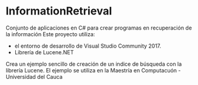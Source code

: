 # InformationRetrieval
Conjunto de aplicaciones en C# para crear programas en recuperación de la información
Este proyecto utiliza:
- el entorno de desarrollo de Visual Studio Community 2017.
- Librería de Lucene.NET

Crea un ejemplo sencillo de creación de un indice de búsqueda con la librería Lucene.
El ejemplo se utiliza en la Maestría en Computacuón - Universidad del Cauca
